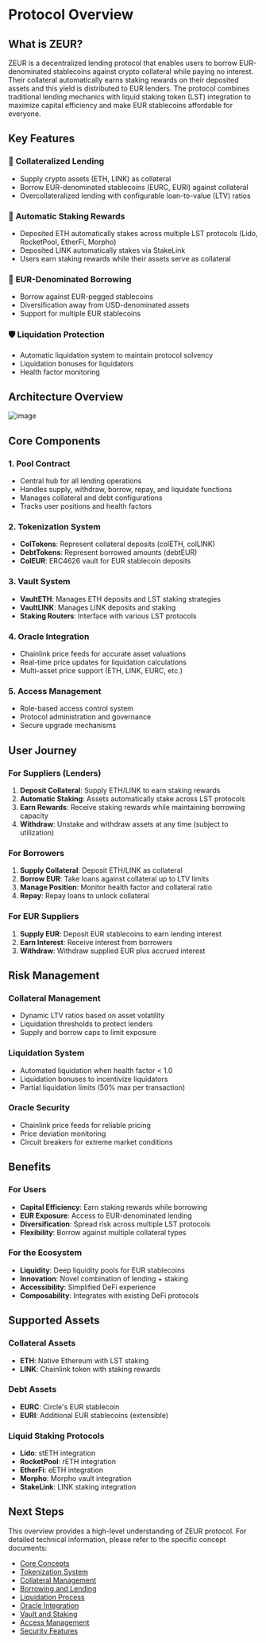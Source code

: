 # Protocol Overview

## What is ZEUR?

ZEUR is a decentralized lending protocol that enables users to borrow EUR-denominated stablecoins against crypto collateral while paying no interest. Their collateral automatically earns staking rewards on their deposited assets and this yield is distributed to EUR lenders. The protocol combines traditional lending mechanics with liquid staking token (LST) integration to maximize capital efficiency and make EUR stablecoins affordable for everyone.

## Key Features

### 🏦 **Collateralized Lending**

- Supply crypto assets (ETH, LINK) as collateral
- Borrow EUR-denominated stablecoins (EURC, EURI) against collateral
- Overcollateralized lending with configurable loan-to-value (LTV) ratios

### 🚀 **Automatic Staking Rewards**

- Deposited ETH automatically stakes across multiple LST protocols (Lido, RocketPool, EtherFi, Morpho)
- Deposited LINK automatically stakes via StakeLink
- Users earn staking rewards while their assets serve as collateral

### 💱 **EUR-Denominated Borrowing**

- Borrow against EUR-pegged stablecoins
- Diversification away from USD-denominated assets
- Support for multiple EUR stablecoins

### 🛡️ **Liquidation Protection**

- Automatic liquidation system to maintain protocol solvency
- Liquidation bonuses for liquidators
- Health factor monitoring

## Architecture Overview

![image](https://github.com/user-attachments/assets/5b3de75e-ea54-4144-8a56-7665592d021f)

## Core Components

### 1. **Pool Contract**

- Central hub for all lending operations
- Handles supply, withdraw, borrow, repay, and liquidate functions
- Manages collateral and debt configurations
- Tracks user positions and health factors

### 2. **Tokenization System**

- **ColTokens**: Represent collateral deposits (colETH, colLINK)
- **DebtTokens**: Represent borrowed amounts (debtEUR)
- **ColEUR**: ERC4626 vault for EUR stablecoin deposits

### 3. **Vault System**

- **VaultETH**: Manages ETH deposits and LST staking strategies
- **VaultLINK**: Manages LINK deposits and staking
- **Staking Routers**: Interface with various LST protocols

### 4. **Oracle Integration**

- Chainlink price feeds for accurate asset valuations
- Real-time price updates for liquidation calculations
- Multi-asset price support (ETH, LINK, EURC, etc.)

### 5. **Access Management**

- Role-based access control system
- Protocol administration and governance
- Secure upgrade mechanisms

## User Journey

### For Suppliers (Lenders)

1. **Deposit Collateral**: Supply ETH/LINK to earn staking rewards
2. **Automatic Staking**: Assets automatically stake across LST protocols
3. **Earn Rewards**: Receive staking rewards while maintaining borrowing capacity
4. **Withdraw**: Unstake and withdraw assets at any time (subject to utilization)

### For Borrowers

1. **Supply Collateral**: Deposit ETH/LINK as collateral
2. **Borrow EUR**: Take loans against collateral up to LTV limits
3. **Manage Position**: Monitor health factor and collateral ratio
4. **Repay**: Repay loans to unlock collateral

### For EUR Suppliers

1. **Supply EUR**: Deposit EUR stablecoins to earn lending interest
2. **Earn Interest**: Receive interest from borrowers
3. **Withdraw**: Withdraw supplied EUR plus accrued interest

## Risk Management

### Collateral Management

- Dynamic LTV ratios based on asset volatility
- Liquidation thresholds to protect lenders
- Supply and borrow caps to limit exposure

### Liquidation System

- Automated liquidation when health factor < 1.0
- Liquidation bonuses to incentivize liquidators
- Partial liquidation limits (50% max per transaction)

### Oracle Security

- Chainlink price feeds for reliable pricing
- Price deviation monitoring
- Circuit breakers for extreme market conditions

## Benefits

### For Users

- **Capital Efficiency**: Earn staking rewards while borrowing
- **EUR Exposure**: Access to EUR-denominated lending
- **Diversification**: Spread risk across multiple LST protocols
- **Flexibility**: Borrow against multiple collateral types

### For the Ecosystem

- **Liquidity**: Deep liquidity pools for EUR stablecoins
- **Innovation**: Novel combination of lending + staking
- **Accessibility**: Simplified DeFi experience
- **Composability**: Integrates with existing DeFi protocols

## Supported Assets

### Collateral Assets

- **ETH**: Native Ethereum with LST staking
- **LINK**: Chainlink token with staking rewards

### Debt Assets

- **EURC**: Circle's EUR stablecoin
- **EURI**: Additional EUR stablecoins (extensible)

### Liquid Staking Protocols

- **Lido**: stETH integration
- **RocketPool**: rETH integration
- **EtherFi**: eETH integration
- **Morpho**: Morpho vault integration
- **StakeLink**: LINK staking integration

## Next Steps

This overview provides a high-level understanding of ZEUR protocol. For detailed technical information, please refer to the specific concept documents:

- [Core Concepts](./02-core-concepts.md)
- [Tokenization System](./03-tokenization-system.md)
- [Collateral Management](./04-collateral-management.md)
- [Borrowing and Lending](./05-borrowing-lending.md)
- [Liquidation Process](./06-liquidation-process.md)
- [Oracle Integration](./07-oracle-integration.md)
- [Vault and Staking](./08-vault-staking.md)
- [Access Management](./09-access-management.md)
- [Security Features](./10-security-features.md)
